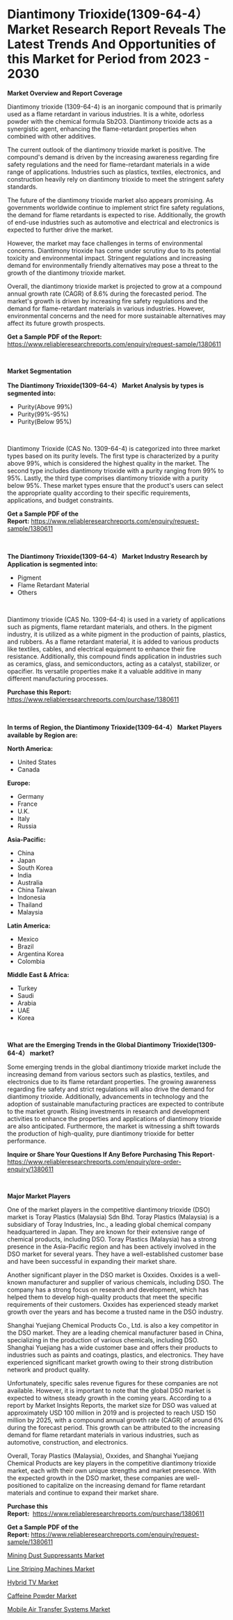 <p><h1>Diantimony Trioxide(1309-64-4） Market Research Report Reveals The Latest Trends And Opportunities of this Market for Period from 2023 - 2030</h1></p><p><strong>Market Overview and Report Coverage</strong></p>
<p><p>Diantimony trioxide (1309-64-4) is an inorganic compound that is primarily used as a flame retardant in various industries. It is a white, odorless powder with the chemical formula Sb2O3. Diantimony trioxide acts as a synergistic agent, enhancing the flame-retardant properties when combined with other additives.</p><p>The current outlook of the diantimony trioxide market is positive. The compound's demand is driven by the increasing awareness regarding fire safety regulations and the need for flame-retardant materials in a wide range of applications. Industries such as plastics, textiles, electronics, and construction heavily rely on diantimony trioxide to meet the stringent safety standards.</p><p>The future of the diantimony trioxide market also appears promising. As governments worldwide continue to implement strict fire safety regulations, the demand for flame retardants is expected to rise. Additionally, the growth of end-use industries such as automotive and electrical and electronics is expected to further drive the market.</p><p>However, the market may face challenges in terms of environmental concerns. Diantimony trioxide has come under scrutiny due to its potential toxicity and environmental impact. Stringent regulations and increasing demand for environmentally friendly alternatives may pose a threat to the growth of the diantimony trioxide market.</p><p>Overall, the diantimony trioxide market is projected to grow at a compound annual growth rate (CAGR) of 8.6% during the forecasted period. The market's growth is driven by increasing fire safety regulations and the demand for flame-retardant materials in various industries. However, environmental concerns and the need for more sustainable alternatives may affect its future growth prospects.</p></p>
<p><strong>Get a Sample PDF of the Report:</strong> <a href="https://www.reliableresearchreports.com/enquiry/request-sample/1380611">https://www.reliableresearchreports.com/enquiry/request-sample/1380611</a></p>
<p>&nbsp;</p>
<p><strong>Market Segmentation</strong></p>
<p><strong>The Diantimony Trioxide(1309-64-4） Market Analysis by types is segmented into:</strong></p>
<p><ul><li>Purity(Above 99%)</li><li>Purity(99%-95%)</li><li>Purity(Below 95%)</li></ul></p>
<p>&nbsp;</p>
<p><p>Diantimony Trioxide (CAS No. 1309-64-4) is categorized into three market types based on its purity levels. The first type is characterized by a purity above 99%, which is considered the highest quality in the market. The second type includes diantimony trioxide with a purity ranging from 99% to 95%. Lastly, the third type comprises diantimony trioxide with a purity below 95%. These market types ensure that the product's users can select the appropriate quality according to their specific requirements, applications, and budget constraints.</p></p>
<p><strong>Get a Sample PDF of the Report:</strong>&nbsp;<a href="https://www.reliableresearchreports.com/enquiry/request-sample/1380611">https://www.reliableresearchreports.com/enquiry/request-sample/1380611</a></p>
<p>&nbsp;</p>
<p><strong>The Diantimony Trioxide(1309-64-4） Market Industry Research by Application is segmented into:</strong></p>
<p><ul><li>Pigment</li><li>Flame Retardant Material</li><li>Others</li></ul></p>
<p>&nbsp;</p>
<p><p>Diantimony trioxide (CAS No. 1309-64-4) is used in a variety of applications such as pigments, flame retardant materials, and others. In the pigment industry, it is utilized as a white pigment in the production of paints, plastics, and rubbers. As a flame retardant material, it is added to various products like textiles, cables, and electrical equipment to enhance their fire resistance. Additionally, this compound finds application in industries such as ceramics, glass, and semiconductors, acting as a catalyst, stabilizer, or opacifier. Its versatile properties make it a valuable additive in many different manufacturing processes.</p></p>
<p><strong>Purchase this Report:</strong>&nbsp; <a href="https://www.reliableresearchreports.com/purchase/1380611">https://www.reliableresearchreports.com/purchase/1380611</a></p>
<p>&nbsp;</p>
<p><strong>In terms of Region, the Diantimony Trioxide(1309-64-4） Market Players available by Region are:</strong></p>
<p>
    <p> <strong> North America: </strong>
        <ul>
            <li>United States</li>
            <li>Canada</li>
        </ul>
        </p> 
    <p> <strong> Europe: </strong>
        <ul>
            <li>Germany</li>
            <li>France</li>
            <li>U.K.</li>
            <li>Italy</li>
            <li>Russia</li>
        </ul>
        </p> 
    <p> <strong> Asia-Pacific: </strong>
        <ul>
            <li>China</li>
            <li>Japan</li>
            <li>South Korea</li>
            <li>India</li>
            <li>Australia</li>
            <li>China Taiwan</li>
            <li>Indonesia</li>
            <li>Thailand</li>
            <li>Malaysia</li>
        </ul>
        </p> 
    <p> <strong> Latin America: </strong>
        <ul>
            <li>Mexico</li>
            <li>Brazil</li>
            <li>Argentina Korea</li>
            <li>Colombia</li>
        </ul>
        </p> 
    <p> <strong> Middle East & Africa: </strong>
        <ul>
            <li>Turkey</li>
            <li>Saudi</li>
            <li>Arabia</li>
            <li>UAE</li>
            <li>Korea</li>
        </ul>
    </p>
    </p>
<p>&nbsp;</p>
<p><strong>What are the Emerging Trends in the Global Diantimony Trioxide(1309-64-4） market?</strong></p>
<p><p>Some emerging trends in the global diantimony trioxide market include the increasing demand from various sectors such as plastics, textiles, and electronics due to its flame retardant properties. The growing awareness regarding fire safety and strict regulations will also drive the demand for diantimony trioxide. Additionally, advancements in technology and the adoption of sustainable manufacturing practices are expected to contribute to the market growth. Rising investments in research and development activities to enhance the properties and applications of diantimony trioxide are also anticipated. Furthermore, the market is witnessing a shift towards the production of high-quality, pure diantimony trioxide for better performance.</p></p>
<p><strong>Inquire or Share Your Questions If Any Before Purchasing This Report</strong>- <a href="https://www.reliableresearchreports.com/enquiry/pre-order-enquiry/1380611">https://www.reliableresearchreports.com/enquiry/pre-order-enquiry/1380611</a></p>
<p>&nbsp;</p>
<p><strong>Major Market Players</strong></p>
<p><p>One of the market players in the competitive diantimony trioxide (DSO) market is Toray Plastics (Malaysia) Sdn Bhd. Toray Plastics (Malaysia) is a subsidiary of Toray Industries, Inc., a leading global chemical company headquartered in Japan. They are known for their extensive range of chemical products, including DSO. Toray Plastics (Malaysia) has a strong presence in the Asia-Pacific region and has been actively involved in the DSO market for several years. They have a well-established customer base and have been successful in expanding their market share.</p><p>Another significant player in the DSO market is Oxxides. Oxxides is a well-known manufacturer and supplier of various chemicals, including DSO. The company has a strong focus on research and development, which has helped them to develop high-quality products that meet the specific requirements of their customers. Oxxides has experienced steady market growth over the years and has become a trusted name in the DSO industry.</p><p>Shanghai Yuejiang Chemical Products Co., Ltd. is also a key competitor in the DSO market. They are a leading chemical manufacturer based in China, specializing in the production of various chemicals, including DSO. Shanghai Yuejiang has a wide customer base and offers their products to industries such as paints and coatings, plastics, and electronics. They have experienced significant market growth owing to their strong distribution network and product quality.</p><p>Unfortunately, specific sales revenue figures for these companies are not available. However, it is important to note that the global DSO market is expected to witness steady growth in the coming years. According to a report by Market Insights Reports, the market size for DSO was valued at approximately USD 100 million in 2019 and is projected to reach USD 150 million by 2025, with a compound annual growth rate (CAGR) of around 6% during the forecast period. This growth can be attributed to the increasing demand for flame retardant materials in various industries, such as automotive, construction, and electronics.</p><p>Overall, Toray Plastics (Malaysia), Oxxides, and Shanghai Yuejiang Chemical Products are key players in the competitive diantimony trioxide market, each with their own unique strengths and market presence. With the expected growth in the DSO market, these companies are well-positioned to capitalize on the increasing demand for flame retardant materials and continue to expand their market share.</p></p>
<p><strong>Purchase this Report:</strong>&nbsp;&nbsp;<a href="https://www.reliableresearchreports.com/purchase/1380611">https://www.reliableresearchreports.com/purchase/1380611</a></p>
<p></p>
<p><strong>Get a Sample PDF of the Report:</strong>&nbsp;<a href="https://www.reliableresearchreports.com/enquiry/request-sample/1380611">https://www.reliableresearchreports.com/enquiry/request-sample/1380611</a></p>
<p><p><a href="https://github.com/FassouRP/Market-Research-Report-List-1/blob/main/mining-dust-suppressants-market.md">Mining Dust Suppressants Market</a></p><p><a href="https://medium.com/@guyskiles1918/line-striping-machines-market-size-growth-forecast-2023-2030-f1aca48dbef8">Line Striping Machines Market</a></p><p><a href="https://medium.com/@kiannoel89776554/hybrid-tv-market-size-growth-forecast-2023-2030-ff6e3f0cd880">Hybrid TV Market</a></p><p><a href="https://www.linkedin.com/pulse/caffeine-powder-market-size-growth-forecast-from-2023-fxj4c/">Caffeine Powder Market</a></p><p><a href="https://github.com/ashepherd82/Market-Research-Report-List-1/blob/main/mobile-air-transfer-systems-market.md">Mobile Air Transfer Systems Market</a></p></p>